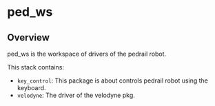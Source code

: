 ped_ws
===================================

Overview
-----------------------------------

ped_ws is the workspace of drivers of the pedrail robot.

This stack contains:

* `key_control`: This package is about controls pedrail robot using the keyboard.
* `velodyne`: The driver of the velodyne pkg.
